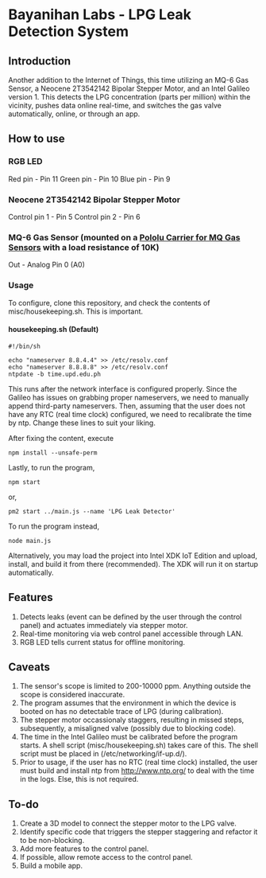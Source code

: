 Bayanihan Labs - LPG Leak Detection System
=========================

## Introduction

Another addition to the Internet of Things, this time utilizing an MQ-6 Gas Sensor, a Neocene 2T3542142 Bipolar Stepper Motor, and an Intel Galileo version 1. This detects the LPG concentration (parts per million) within the vicinity, pushes data online real-time, and switches the gas valve automatically, online, or through an app.

## How to use

### RGB LED
Red pin - Pin 11
Green pin - Pin 10
Blue pin - Pin 9

### Neocene 2T3542142 Bipolar Stepper Motor 
Control pin 1 - Pin 5
Control pin 2 - Pin 6

### MQ-6 Gas Sensor (mounted on a [Pololu Carrier for MQ Gas Sensors](http://www.pololu.com/product/1479) with a load resistance of 10K)
Out - Analog Pin 0 (A0)

### Usage

To configure, clone this repository, and check the contents of misc/housekeeping.sh. This is important.

#### housekeeping.sh (Default)
```
#!/bin/sh

echo "nameserver 8.8.4.4" >> /etc/resolv.conf
echo "nameserver 8.8.8.8" >> /etc/resolv.conf
ntpdate -b time.upd.edu.ph
```
This runs after the network interface is configured properly.
Since the Galileo has issues on grabbing proper nameservers, we need to manually append third-party nameservers.
Then, assuming that the user does not have any RTC (real time clock) configured, we need to recalibrate the time by ntp.
Change these lines to suit your liking.

After fixing the content, execute

```
npm install --unsafe-perm
```

Lastly, to run the program,
```
npm start
```
or, 
```
pm2 start ../main.js --name 'LPG Leak Detector'
```

To run the program instead,
```
node main.js
```

Alternatively, you may load the project into Intel XDK IoT Edition and upload, install, and build it from there (recommended).
The XDK will run it on startup automatically.

## Features

1. Detects leaks (event can be defined by the user through the control panel) and actuates immediately via stepper motor.
2. Real-time monitoring via web control panel accessible through LAN.
3. RGB LED tells current status for offline monitoring.

## Caveats

1. The sensor's scope is limited to 200-10000 ppm. Anything outside the scope is considered inaccurate.
2. The program assumes that the environment in which the device is booted on has no detectable trace of LPG (during calibration).
3. The stepper motor occassionaly staggers, resulting in missed steps, subsequently, a misaligned valve (possibly due to blocking code).
4. The time in the Intel Galileo must be calibrated before the program starts. A shell script (misc/housekeeping.sh) takes care of this.
	 The shell script must be placed in (/etc/networking/if-up.d/).
5. Prior to usage, if the user has no RTC (real time clock) installed, the user must build and install ntp from http://www.ntp.org/ to deal with the time in the logs. Else, this is not required.

## To-do

1. Create a 3D model to connect the stepper motor to the LPG valve.
2. Identify specific code that triggers the stepper staggering and refactor it to be non-blocking.
3. Add more features to the control panel.
4. If possible, allow remote access to the control panel. 
5. Build a mobile app.
